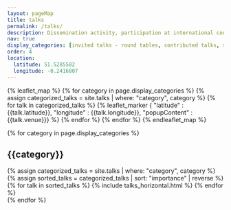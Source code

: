 ```yaml
---
layout: pageMap
title: talks
permalink: /talks/
description: Dissemination activity, participation at international conferences with contributed talks, and seminars.
nav: true
display_categories: [invited talks - round tables, contributed talks, seminars]
order: 4
location:
  latitude: 51.5285582
  longitude: -0.2416807
---
```

{% leaflet_map %}
    {% for category in page.display_categories %}
      {% assign categorized_talks = site.talks | where: "category", category %}
      {% for talk in categorized_talks %}
            {% leaflet_marker { "latitude" : {{talk.latitude}},
                                "longitude" : {{talk.longitude}},
 	                        "popupContent" : {{talk.venue}}} %}
      {% endfor %}
    {% endfor %}
{% endleaflet_map %}

<div class="talks">
  <!-- Display categorized projects -->
    {% for category in page.display_categories %}
      <h2 class="category">{{category}}</h2>
      {% assign categorized_talks = site.talks | where: "category", category %}
      {% assign sorted_talks = categorized_talks | sort: "importance" | reverse %}
      <!-- Generate cards for each project -->
		<div class="container">
		  <div class="row">
		  {% for talk in sorted_talks %}
			{% include talks_horizontal.html %}
		  {% endfor %}
		  </div>
		</div>
    {% endfor %}
</div>
